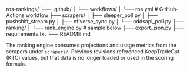 ros-rankings/
├── .github/
│   └── workflows/
│       └── ros.yml            # GitHub-Actions workflow
├── scrapers/
│   ├── sleeper_poll.py
│   ├── pushshift_stream.py
│   ├── nflverse_sync.py
│   └── oddsapi_poll.py
├── ranking/
│   └── rank_engine.py         # sample below
├── export_json.py
├── requirements.txt
└── README.md

The ranking engine consumes projections and usage metrics from the scrapers
under `scrapers/`. Previous revisions referenced KeepTradeCut (KTC) values, but
that data is no longer loaded or used in the scoring formula.
